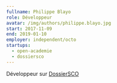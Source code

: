 ```yaml
---
fullname: Philippe Blayo
role: Développeur
avatar: /img/authors/philippe.blayo.jpg
start: 2017-11-09
end: 2019-01-10
employer: independent/octo
startups:
  - open-academie
  - dossiersco
---
```


Développeur sur [DossierSCO](https://www.dossiersco.fr)
